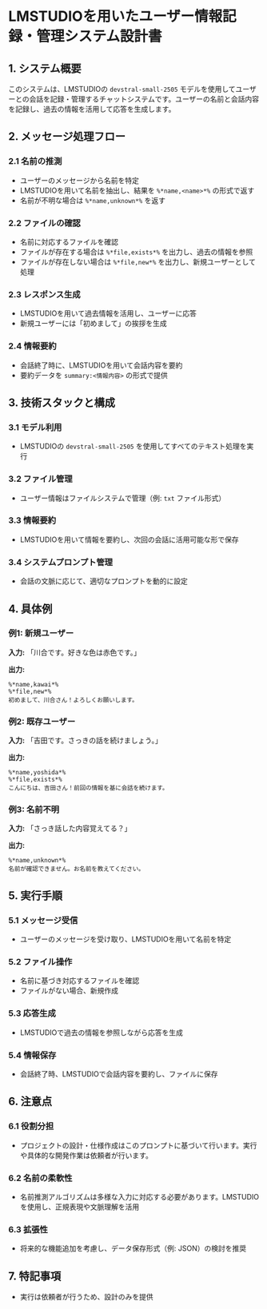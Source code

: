 # LMSTUDIOを用いたユーザー情報記録・管理システム設計書

## 1. システム概要
このシステムは、LMSTUDIOの `devstral-small-2505` モデルを使用してユーザーとの会話を記録・管理するチャットシステムです。ユーザーの名前と会話内容を記録し、過去の情報を活用して応答を生成します。

## 2. メッセージ処理フロー

### 2.1 名前の推測
- ユーザーのメッセージから名前を特定
- LMSTUDIOを用いて名前を抽出し、結果を `%*name,<name>*%` の形式で返す
- 名前が不明な場合は `%*name,unknown*%` を返す

### 2.2 ファイルの確認
- 名前に対応するファイルを確認
- ファイルが存在する場合は `%*file,exists*%` を出力し、過去の情報を参照
- ファイルが存在しない場合は `%*file,new*%` を出力し、新規ユーザーとして処理

### 2.3 レスポンス生成
- LMSTUDIOを用いて過去情報を活用し、ユーザーに応答
- 新規ユーザーには「初めまして」の挨拶を生成

### 2.4 情報要約
- 会話終了時に、LMSTUDIOを用いて会話内容を要約
- 要約データを `summary:<情報内容>` の形式で提供

## 3. 技術スタックと構成

### 3.1 モデル利用
- LMSTUDIOの `devstral-small-2505` を使用してすべてのテキスト処理を実行

### 3.2 ファイル管理
- ユーザー情報はファイルシステムで管理（例: `txt` ファイル形式）

### 3.3 情報要約
- LMSTUDIOを用いて情報を要約し、次回の会話に活用可能な形で保存

### 3.4 システムプロンプト管理
- 会話の文脈に応じて、適切なプロンプトを動的に設定

## 4. 具体例

### 例1: 新規ユーザー
**入力:**
「川合です。好きな色は赤色です。」

**出力:**

```
%*name,kawai*%
%*file,new*%
初めまして、川合さん！よろしくお願いします。
```

### 例2: 既存ユーザー
**入力:**
「吉田です。さっきの話を続けましょう。」

**出力:**

```
%*name,yoshida*%
%*file,exists*%
こんにちは、吉田さん！前回の情報を基に会話を続けます。
```

### 例3: 名前不明
**入力:**
「さっき話した内容覚えてる？」

**出力:**

```
%*name,unknown*%
名前が確認できません。お名前を教えてください。
```

## 5. 実行手順

### 5.1 メッセージ受信
- ユーザーのメッセージを受け取り、LMSTUDIOを用いて名前を特定

### 5.2 ファイル操作
- 名前に基づき対応するファイルを確認
- ファイルがない場合、新規作成

### 5.3 応答生成
- LMSTUDIOで過去の情報を参照しながら応答を生成

### 5.4 情報保存
- 会話終了時、LMSTUDIOで会話内容を要約し、ファイルに保存

## 6. 注意点

### 6.1 役割分担
- プロジェクトの設計・仕様作成はこのプロンプトに基づいて行います。実行や具体的な開発作業は依頼者が行います。

### 6.2 名前の柔軟性
- 名前推測アルゴリズムは多様な入力に対応する必要があります。LMSTUDIOを使用し、正規表現や文脈理解を活用

### 6.3 拡張性
- 将来的な機能追加を考慮し、データ保存形式（例: JSON）の検討を推奨

## 7. 特記事項
- 実行は依頼者が行うため、設計のみを提供